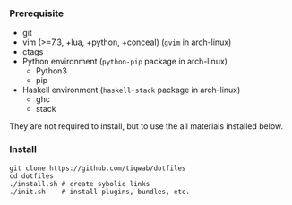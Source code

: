 ### Prerequisite

- git
- vim (>=7.3, +lua, +python, +conceal) (`gvim` in arch-linux)
- ctags
- Python environment (`python-pip` package in arch-linux)
  - Python3
  - pip
- Haskell environment (`haskell-stack` package in arch-linux)
  - ghc
  - stack

They are not required to install, but to use the all materials installed below.

### Install

```
git clone https://github.com/tiqwab/dotfiles
cd dotfiles
./install.sh # create sybolic links
./init.sh    # install plugins, bundles, etc.
```
